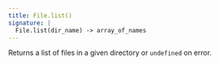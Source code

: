 ```yaml
---
title: File.list()
signature: |
  File.list(dir_name) -> array_of_names
---
```


Returns a list of files in a given directory or `undefined` on error.

